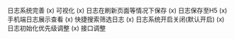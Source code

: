 
日志系统完善
(x) 可视化
(x) 日志在刷新页面等情况下保存
(x) 日志保存至H5
(x) 手机端日志展示查看
(x) 快捷搜索筛选日志
(x) 日志系统开启关闭(默认开启)
(x) 日志初始化优先级调整
(x) 接口调整
